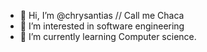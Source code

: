 - 👋 Hi, I’m @chrysantias // Call me Chaca
- 👀 I’m interested in software engineering
- 🌱 I’m currently learning Computer science.

<!---
Whois4444/Whois4444 is a ✨ special ✨ repository because its `README.md` (this file) appears on your GitHub profile.
You can click the Preview link to take a look at your changes.
--->
